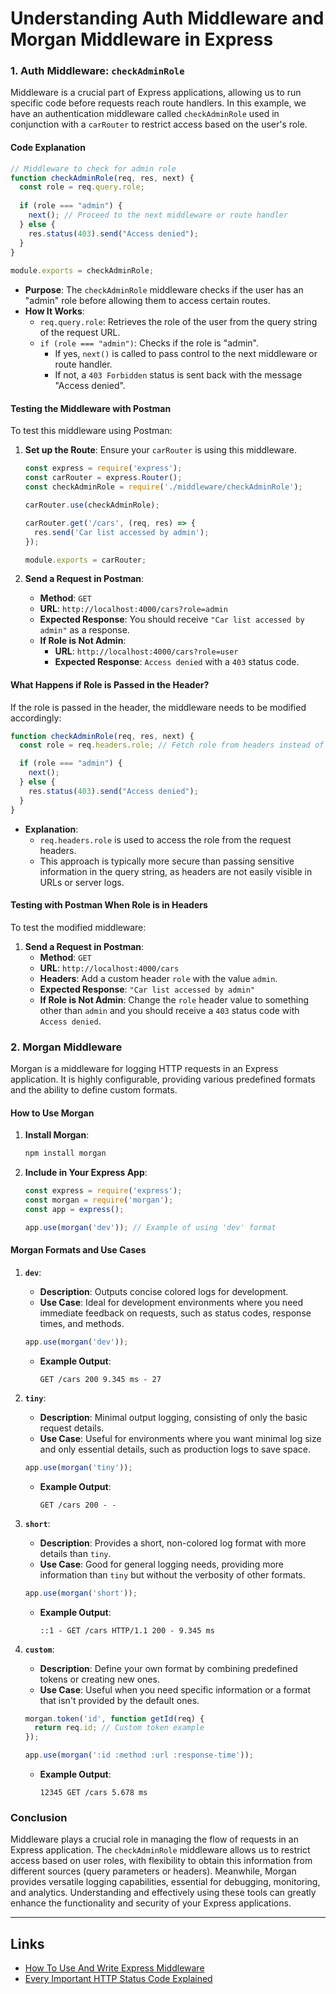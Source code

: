 # Understanding Auth Middleware and Morgan Middleware in Express

### 1. Auth Middleware: `checkAdminRole`

Middleware is a crucial part of Express applications, allowing us to run specific code before requests reach route handlers. In this example, we have an authentication middleware called `checkAdminRole` used in conjunction with a `carRouter` to restrict access based on the user's role.

#### Code Explanation

```javascript
// Middleware to check for admin role
function checkAdminRole(req, res, next) {
  const role = req.query.role;
  
  if (role === "admin") {
    next(); // Proceed to the next middleware or route handler
  } else {
    res.status(403).send("Access denied");
  }
}
 
module.exports = checkAdminRole;
```

- **Purpose**: The `checkAdminRole` middleware checks if the user has an "admin" role before allowing them to access certain routes.
- **How It Works**:
  - `req.query.role`: Retrieves the role of the user from the query string of the request URL.
  - `if (role === "admin")`: Checks if the role is "admin".
    - If yes, `next()` is called to pass control to the next middleware or route handler.
    - If not, a `403 Forbidden` status is sent back with the message "Access denied".

#### Testing the Middleware with Postman

To test this middleware using Postman:

1. **Set up the Route**: Ensure your `carRouter` is using this middleware.
   ```javascript
   const express = require('express');
   const carRouter = express.Router();
   const checkAdminRole = require('./middleware/checkAdminRole');

   carRouter.use(checkAdminRole);

   carRouter.get('/cars', (req, res) => {
     res.send('Car list accessed by admin');
   });

   module.exports = carRouter;
   ```

2. **Send a Request in Postman**:
   - **Method**: `GET`
   - **URL**: `http://localhost:4000/cars?role=admin`
   - **Expected Response**: You should receive `"Car list accessed by admin"` as a response.
   - **If Role is Not Admin**:
     - **URL**: `http://localhost:4000/cars?role=user`
     - **Expected Response**: `Access denied` with a `403` status code.

#### What Happens if Role is Passed in the Header?

If the role is passed in the header, the middleware needs to be modified accordingly:

```javascript
function checkAdminRole(req, res, next) {
  const role = req.headers.role; // Fetch role from headers instead of query

  if (role === "admin") {
    next();
  } else {
    res.status(403).send("Access denied");
  }
}
```

- **Explanation**:
  - `req.headers.role` is used to access the role from the request headers.
  - This approach is typically more secure than passing sensitive information in the query string, as headers are not easily visible in URLs or server logs.

#### Testing with Postman When Role is in Headers

To test the modified middleware:

1. **Send a Request in Postman**:
   - **Method**: `GET`
   - **URL**: `http://localhost:4000/cars`
   - **Headers**: Add a custom header `role` with the value `admin`.
   - **Expected Response**: `"Car list accessed by admin"`
   - **If Role is Not Admin**: Change the `role` header value to something other than `admin` and you should receive a `403` status code with `Access denied`.

### 2. Morgan Middleware

Morgan is a middleware for logging HTTP requests in an Express application. It is highly configurable, providing various predefined formats and the ability to define custom formats.

#### How to Use Morgan

1. **Install Morgan**:
   ```bash
   npm install morgan
   ```

2. **Include in Your Express App**:
   ```javascript
   const express = require('express');
   const morgan = require('morgan');
   const app = express();

   app.use(morgan('dev')); // Example of using 'dev' format
   ```

#### Morgan Formats and Use Cases

1. **`dev`**:
   - **Description**: Outputs concise colored logs for development.
   - **Use Case**: Ideal for development environments where you need immediate feedback on requests, such as status codes, response times, and methods.
   ```javascript
   app.use(morgan('dev'));
   ```
   - **Example Output**:
     ```
     GET /cars 200 9.345 ms - 27
     ```

2. **`tiny`**:
   - **Description**: Minimal output logging, consisting of only the basic request details.
   - **Use Case**: Useful for environments where you want minimal log size and only essential details, such as production logs to save space.
   ```javascript
   app.use(morgan('tiny'));
   ```
   - **Example Output**:
     ```
     GET /cars 200 - -
     ```

3. **`short`**:
   - **Description**: Provides a short, non-colored log format with more details than `tiny`.
   - **Use Case**: Good for general logging needs, providing more information than `tiny` but without the verbosity of other formats.
   ```javascript
   app.use(morgan('short'));
   ```
   - **Example Output**:
     ```
     ::1 - GET /cars HTTP/1.1 200 - 9.345 ms
     ```

4. **`custom`**:
   - **Description**: Define your own format by combining predefined tokens or creating new ones.
   - **Use Case**: Useful when you need specific information or a format that isn't provided by the default ones.
   ```javascript
   morgan.token('id', function getId(req) {
     return req.id; // Custom token example
   });

   app.use(morgan(':id :method :url :response-time'));
   ```
   - **Example Output**:
     ```
     12345 GET /cars 5.678 ms
     ```

### Conclusion

Middleware plays a crucial role in managing the flow of requests in an Express application. The `checkAdminRole` middleware allows us to restrict access based on user roles, with flexibility to obtain this information from different sources (query parameters or headers). Meanwhile, Morgan provides versatile logging capabilities, essential for debugging, monitoring, and analytics. Understanding and effectively using these tools can greatly enhance the functionality and security of your Express applications.


---

## Links

- [How To Use And Write Express Middleware](https://blog.webdevsimplified.com/2019-12/express-middleware-in-depth/)
- [Every Important HTTP Status Code Explained](https://blog.webdevsimplified.com/2022-12/http-status-codes/)